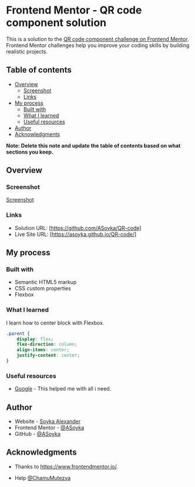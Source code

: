 # Frontend Mentor - QR code component solution

This is a solution to the [QR code component challenge on Frontend Mentor](https://www.frontendmentor.io/challenges/qr-code-component-iux_sIO_H). Frontend Mentor challenges help you improve your coding skills by building realistic projects. 

## Table of contents

- [Overview](#overview)
  - [Screenshot](#screenshot)
  - [Links](#links)
- [My process](#my-process)
  - [Built with](#built-with)
  - [What I learned](#what-i-learned)
  - [Useful resources](#useful-resources)
- [Author](#author)
- [Acknowledgments](#acknowledgments)

**Note: Delete this note and update the table of contents based on what sections you keep.**

## Overview

### Screenshot

[Screenshot](./Screenshot.png)

### Links

- Solution URL: [https://github.com/ASoyka/QR-code]
- Live Site URL: [https://asoyka.github.io/QR-code/]

## My process

### Built with

- Semantic HTML5 markup
- CSS custom properties
- Flexbox
### What I learned

I learn how to center block with Flexbox.



```css
.parent {
    display: flex;
    flex-direction: column;
    align-items: center;
    justify-content: center;
}
```

### Useful resources

- [Google](https://www.google.com) - This helped me with all i need.

## Author

- Website - [Soyka Alexander](https://asoyka.github.io/Portfolio_FCC/)
- Frontend Mentor - [@ASoyka](https://www.frontendmentor.io/profile/MrSoyka)
- GitHub - [@ASoyka](https://github.com/ASoyka)

## Acknowledgments

- Thanks to https://www.frontendmentor.io/.

- Help [@ChamuMutezva](https://www.frontendmentor.io/profile/ChamuMutezva)
